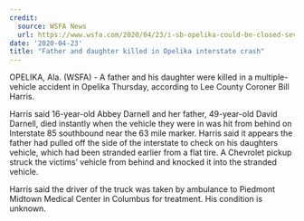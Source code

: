 ```yaml
---
credit:
  source: WSFA News
  url: https://www.wsfa.com/2020/04/23/i-sb-opelika-could-be-closed-several-hours-after-crash/
date: '2020-04-23'
title: "Father and daughter killed in Opelika interstate crash"
---
```

OPELIKA, Ala. (WSFA) - A father and his daughter were killed in a multiple-vehicle accident in Opelika Thursday, according to Lee County Coroner Bill Harris.

Harris said 16-year-old Abbey Darnell and her father, 49-year-old David Darnell, died instantly when the vehicle they were in was hit from behind on Interstate 85 southbound near the 63 mile marker. Harris said it appears the father had pulled off the side of the interstate to check on his daughters vehicle, which had been stranded earlier from a flat tire. A Chevrolet pickup struck the victims’ vehicle from behind and knocked it into the stranded vehicle.

Harris said the driver of the truck was taken by ambulance to Piedmont Midtown Medical Center in Columbus for treatment. His condition is unknown.
